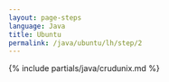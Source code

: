 ```yaml
---
layout: page-steps
language: Java
title: Ubuntu
permalink: /java/ubuntu/lh/step/2
---
```


{% include partials/java/crudunix.md %}
